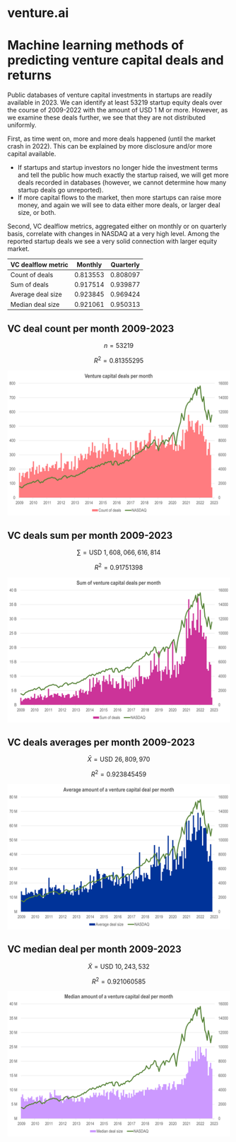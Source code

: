 # venture.ai
# Machine learning methods of predicting venture capital deals and returns

Public databases of venture capital investments in startups are readily available in 2023. We can identify at least 53219 startup equity deals over the course of 2009-2022 with the amount of USD 1 M or more. However, as we examine these deals further, we see that they are not distributed uniformly. 

First, as time went on, more and more deals happened (until the market crash in 2022). This can be explained by more disclosure and/or more capital available. 
* If startups and startup investors no longer hide the investment terms and tell the public how much exactly the startup raised, we will get more deals recorded in databases (however, we cannot determine how many startup deals go unreported). 
* If more capital flows to the market, then more startups can raise more money, and again we will see to data either more deals, or larger deal size, or both. 

Second, VC dealflow metrics, aggregated either on monthly or on quarterly basis, correlate with changes in NASDAQ at a very high level. Among the reported startup deals we see a very solid connection with larger equity market. 

| VC dealflow metric | Monthly | Quarterly
| -- | -- | -- |
| Count of deals | 0.813553 | 0.808097
| Sum of deals | 0.917514	| 0.939877
| Average deal size | 0.923845 | 0.969424
| Median deal size | 0.921061 | 0.950313



## VC deal count per month 2009-2023

```math
n = 53219
```
```math
R^2 = 0.81355295
```

![VC deal count per month 2000-2023](img/count_deals_m_09_23.png?raw=true "VC deal count per month 2000-2023")

## VC deals sum per month 2009-2023

```math
\sum = \text{USD } 1,608,066,616,814
```
```math
R^2 = 0.91751398
```

![VC deals sum per month 2000-2023](img/sum_deals_m_09_23.png?raw=true "VC deals sum per month 2009-2023")

## VC deals averages per month 2009-2023

```math
\bar{X} = \text{USD } 26,809,970
```
```math
R^2 = 0.923845459
```

![VC deals averages per month 2000-2023](img/avg_deals_m_09_23.png?raw=true "VC deals averages per month 2009-2023")

## VC median deal per month 2009-2023

```math
\tilde{X} = \text{USD } 10,243,532
```
```math
R^2 = 0.921060585
```

![VC median deal per month 2009-2023](img/med_deals_m_09_23.png?raw=true "VC median deal per month 2009-2023")

